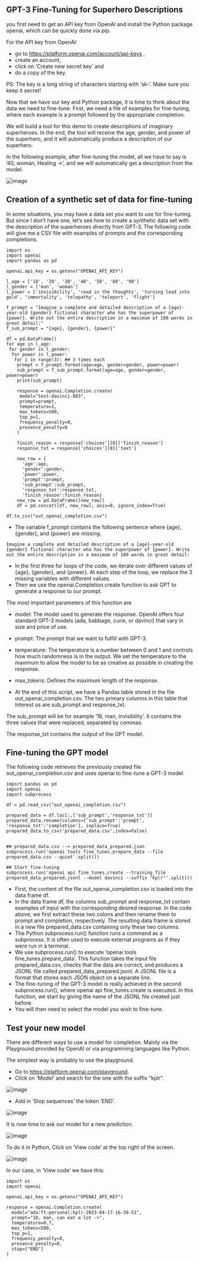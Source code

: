 ## GPT-3 Fine-Tuning for Superhero Descriptions
you first need to get an API key from OpenAI and install the Python package openai, which can be quickly done via pip.

For the API key from OpenAI:

- go to https://platform.openai.com/account/api-keys ,
- create an account,
- click on ‘Create new secret key’ and
- do a copy of the key.

PS: The key is a long string of characters starting with ‘sk-’. Make sure you keep it secret! 

Now that we have our key and Python package, it is time to think about the data we need to fine-tune. 
First, we need a file of examples for fine-tuning, where each example is a prompt followed by the appropriate completion.

We will build a tool for this demo to create descriptions of imaginary superheroes. In the end, the tool will receive the age, gender, and power of the superhero, and it will automatically produce a description of our superhero.

In the following example, after fine-tuning the model, all we have to say is ’40, woman, Healing ->’, and we will automatically get a description from the model.

![image](https://user-images.githubusercontent.com/123748177/232505660-17f9b35a-4129-4c54-a358-c3b8f4466db6.png)

## Creation of a synthetic set of data for fine-tuning

In some situations, you may have a data set you want to use for fine-tuning. But since I don’t have one, let’s see how to create a synthetic data set with the description of the superheroes directly from GPT-3. The following code will give me a CSV file with examples of prompts and the corresponding completions.

```
import os
import openai
import pandas as pd

openai.api_key = os.getenv("OPENAI_API_KEY")

l_age = ['18', '20', '30', '40', '50', '60', '90']
l_gender = ['man', 'woman']
l_power = ['invisibility', 'read in the thoughts', 'turning lead into gold', 'immortality', 'telepathy', 'teleport', 'flight'] 

f_prompt = "Imagine a complete and detailed description of a {age}-year-old {gender} fictional character who has the superpower of {power}. Write out the entire description in a maximum of 100 words in great detail:"
f_sub_prompt = "{age}, {gender}, {power}"

df = pd.DataFrame()
for age in l_age:
 for gender in l_gender:
  for power in l_power:
   for i in range(3): ## 3 times each
    prompt = f_prompt.format(age=age, gender=gender, power=power)
    sub_prompt = f_sub_prompt.format(age=age, gender=gender, power=power)
    print(sub_prompt)

    response = openai.Completion.create(
     model="text-davinci-003",
     prompt=prompt,
     temperature=1,
     max_tokens=500,
     top_p=1,
     frequency_penalty=0,
     presence_penalty=0
    )
    
    finish_reason = response['choices'][0]['finish_reason']
    response_txt = response['choices'][0]['text']
    
    new_row = {
      'age':age, 
      'gender':gender, 
      'power':power, 
      'prompt':prompt, 
      'sub_prompt':sub_prompt, 
      'response_txt':response_txt, 
      'finish_reason':finish_reason}
    new_row = pd.DataFrame([new_row])
    df = pd.concat([df, new_row], axis=0, ignore_index=True)

df.to_csv("out_openai_completion.csv")
```

- The variable f_prompt contains the following sentence where {age}, {gender}, and {power} are missing.
```
Imagine a complete and detailed description of a {age}-year-old {gender} fictional character who has the superpower of {power}. Write out the entire description in a maximum of 100 words in great detail:
```
- In the first three for loops of the code, we iterate over different values of {age}, {gender}, and {power}. At each step of the loop, we replace the 3 missing variables with different values.
- Then we use the openai.Completion.create function to ask GPT to generate a response to our prompt.

The most important parameters of this function are

- model: The model used to generate the response. OpenAI offers four standard GPT-3 models (ada, babbage, curie, or davinci) that vary in size and price of use. 
- prompt: The prompt that we want to fulfill with GPT-3.
- temperature: The temperature is a number between 0 and 1 and controls how much randomness is in the output. We set the temperature to the maximum to allow the model to be as creative as possible in creating the response.
- max_tokens: Defines the maximum length of the response.

- At the end of this script, we have a Pandas table stored in the file out_openai_completion.csv. The two primary columns in this table that interest us are sub_prompt and response_txt.

The sub_prompt will be for example ‘18, man, invisibility’. It contains the three values that were replaced, separated by commas.

The response_txt contains the output of the GPT model.

## Fine-tuning the GPT model

The following code retrieves the previously created file out_openai_completion.csv and uses openai to fine-tune a GPT-3 model.
```
import pandas as pd
import openai
import subprocess

df = pd.read_csv("out_openai_completion.csv")

prepared_data = df.loc[:,['sub_prompt','response_txt']]
prepared_data.rename(columns={'sub_prompt':'prompt', 'response_txt':'completion'}, inplace=True)
prepared_data.to_csv('prepared_data.csv',index=False)


## prepared_data.csv --> prepared_data_prepared.json
subprocess.run('openai tools fine_tunes.prepare_data --file prepared_data.csv --quiet'.split())

## Start fine-tuning
subprocess.run('openai api fine_tunes.create --training_file prepared_data_prepared.jsonl --model davinci --suffix "kplr"'.split())
```

- First, the content of the file out_openai_completion.csv is loaded into the data frame df. 
- In the data frame df, the columns sub_prompt and response_txt contain examples of input with the corresponding desired response. In the code above, we first extract these two colons and then rename them to prompt and completion, respectively. The resulting data frame is stored in a new file prepared_data.csv containing only these two columns.
- The Python subprocess.run() function runs a command as a subprocess. It is often used to execute external programs as if they were run in a terminal.
- We use subprocess.run() to execute ‘openai tools fine_tunes.prepare_data’. This function takes the input file prepared_data.csv, checks that the data are correct, and produces a JSONL file called prepared_data_prepared.jsonl. A JSONL file is a format that stores each JSON object on a separate line. 
- The fine-tuning of the GPT-3 model is really achieved in the second subprocess.run(), where openai api fine_tunes.create is executed. In this function, we start by giving the name of the JSONL file created just before.
- You will then need to select the model you wish to fine-tune.

## Test your new model

There are different ways to use a model for completion. Mainly via the Playground provided by OpenAI or via programming languages like Python.

The simplest way is probably to use the playground.

- Go to https://platform.openai.com/playground.
- Click on ‘Model’ and search for the one with the suffix “kplr”.


![image](https://user-images.githubusercontent.com/123748177/232755357-ac1fdf95-65e6-4b67-b7dc-82da9c6d3ae4.png)

- Add in ‘Stop sequences’ the token ‘END’.

![image](https://user-images.githubusercontent.com/123748177/232755628-c82ddc98-3701-4eca-86dc-854f06f04798.png)

It is now time to ask our model for a new prediction.

![image](https://user-images.githubusercontent.com/123748177/232765809-f59fe48d-ed22-43c8-91f5-9e1893ec0ec3.png)

To do it in Python, Click on ‘View code’ at the top right of the screen.

![image](https://user-images.githubusercontent.com/123748177/232766118-af3529dd-3e52-4041-9661-8ad5a89a6c05.png)

In our case, in ‘View code’ we have this:

```
import os
import openai

openai.api_key = os.getenv("OPENAI_API_KEY")

response = openai.Completion.create(
  model="ada:ft-personal:kplr-2023-04-17-16-38-51",
  prompt="18, man, can eat a lot ->",
  temperature=0.7,
  max_tokens=500,
  top_p=1,
  frequency_penalty=0,
  presence_penalty=0,
  stop=["END"]
)
```
